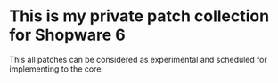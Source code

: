 # This is my private patch collection for Shopware 6

This all patches can be considered as experimental and scheduled for implementing to the core. 